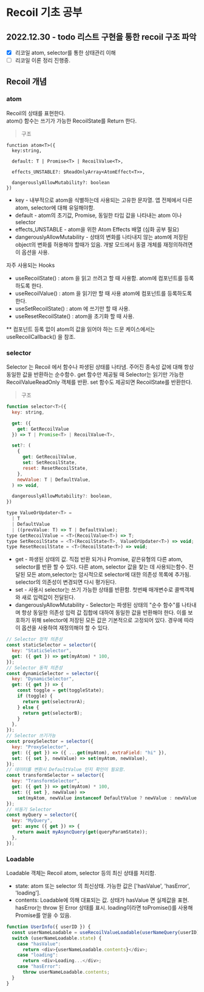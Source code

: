 # Recoil 기초 공부

## 2022.12.30 - todo 리스트 구현을 통한 recoil 구조 파악

- [x] 리코일 atom, selector를 통한 상태관리 이해
- [ ] 리코일 이론 정리 진행중.

## Recoil 개념

### atom

Recoil의 상태를 표현한다.\
atom() 함수는 쓰기가 가능한 RecoilState를 Return 한다.

> 구조

```javscript
function atom<T>({
  key:string,

  default: T | Promise<T> | RecoilValue<T>,

  effects_UNSTABLE?: $ReadOnlyArray<AtomEffect<T>>,

  dangerouslyAllowMutability?: boolean
})
```

- key - 내부적으로 atom을 식별하는데 사용되는 고유한 문자열. 앱 전체에서 다른 atom, selector에 대해 유일해야함.
- default - atom의 초기값, Promise, 동일한 타입 값을 나타내는 atom 이나 selector
- effects_UNSTABLE - atom을 위한 Atom Effects 배열 (심화 공부 필요)
- dangerouslyAllowMutability - 상태의 변화를 나타내지 않는 atom에 저장된 object의 변화를 허용해야 할때가 있음.
  개발 모드에서 동결 개체를 재정의하려면 이 옵션을 사용.

자주 사용되는 Hooks

- useRecoilState() : atom 을 읽고 쓰려고 할 때 사용함. atom에 컴포넌트를 등록하도록 한다.
- useRecoilValue() : atom 을 읽기만 할 때 사용 atom에 컴포넌트를 등록하도록 한다.
- useSetRecoilState() : atom 에 쓰기만 할 때 사용.
- useResetRecoilState() : atom을 초기화 할 때 사용.

\*\* 컴포넌트 등록 없이 atom의 값을 읽어야 하는 드문 케이스에서는 useRecoilCallback() 을 참조.

### selector

Selector 는 Recoil 에서 함수나 파생된 상태를 나타냄.
주어진 종속성 값에 대해 항상 동일한 값을 반환하는 순수함수.
get 함수만 제공될 때 Selector는 읽기만 가능한 RecoilValueReadOnly 객체를 반환.
set 함수도 제공되면 RecoilState를 반환한다.

> 구조

```javascript
function selector<T>({
  key: string,

  get: ({
    get: GetRecoilValue
  }) => T | Promise<T> | RecoilValue<T>,

  set?: (
    {
      get: GetRecoilValue,
      set: SetRecoilState,
      reset: ResetRecoilState,
    },
    newValue: T | DefaultValue,
  ) => void,

  dangerouslyAllowMutability?: boolean,
})

type ValueOrUpdater<T> =
  | T
  | DefaultValue
  | ((prevValue: T) => T | DefaultValue);
type GetRecoilValue = <T>(RecoilValue<T>) => T;
type SetRecoilState = <T>(RecoilState<T>, ValueOrUpdater<T>) => void;
type ResetRecoilState = <T>(RecoilState<T>) => void;

```

- get - 파생된 상태의 값. 직접 반환 되거나 Promise, 같은유형의 다른 atom, selector를 반환 할 수 있다.
  다른 atom, selector 값을 찾는 데 사용되는함수. 전달된 모든 atom,selector는 암시적으로 selector에 대한 의존성 목록에 추가됨.
  selector의 의존성이 변경되면 다시 평가된다.
- set - 사용시 selector는 쓰기 가능한 상태를 반환함. 첫번째 매개변수로 콜백객체와 새로 입력값이 전달된다.
- dangerouslyAllowMutability - Selector는 파생된 상태의 "순수 함수"를 나타내며 항상 동일한 의존성 입력 값 집합에 대하여 동일한 값을
  반환해야 한다.
  이를 보호하기 위해 selector에 저장된 모든 값은 기본적으로 고정되어 있다. 경우에 따라 이 옵션을 사용하여 재정의해야 할 수 있다.

```javascript
// Selector 정적 의존성
const staticSelector = selector({
  key: "StaticSelector",
  get: ({ get }) => get(myAtom) * 100,
});
// Selector 동적 의존성
const dynamicSelector = selector({
  key: "DynamicSelector",
  get: ({ get }) => {
    const toggle = get(toggleState);
    if (toggle) {
      return get(selectrorA);
    } else {
      return get(selectorB);
    }
  },
});
// Selector 쓰기가능
const proxySelector = selector({
  key: "ProxySelector",
  get: ({ get }) => ({ ...get(myAtom), extraField: "hi" }),
  set: ({ set }, newValue) => set(myAtom, newValue),
});
// 데이터를 변환시 DefaultValue 인지 확인이 필요함.
const transformSelector = selector({
  key: "TransformSelector",
  get: ({ get }) => get(myAtom) * 100,
  set: ({ set }, newValue) =>
    set(myAtom, newValue instanceof DefaultValue ? newValue : newValue / 100),
});
// 비동기 Selector
const myQuery = selector({
  key: "MyQuery",
  get: async ({ get }) => {
    return await myAsyncQuery(get(queryParamState));
  },
});
```

### Loadable

Loadable 객체는 Recoil atom, selector 등의 최신 상태를 처리함.

- state: atom 또는 selector 의 최신상태. 가능한 값은 ['hasValue', 'hasError', 'loading'].
- contents: Loadable에 의해 대표되는 값. 상태가 hasValue 면 실제값을 표현. hasError는 throw 된 Error 상태를 표시.
  loading이라면 toPromise()를 사용해 Promise를 얻을 수 있음.

```javascript
function UserInfo({ userID }) {
  const userNameLoadable = useRecoilValueLoadable(userNameQuery(userID));
  switch (userNameLoadable.state) {
    case "hasValue":
      return <div>{userNameLoadable.contents}</div>;
    case "loading":
      return <div>Loading...</div>;
    case "hasError":
      throw userNameLoadable.contents;
  }
}
```
